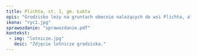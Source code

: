 ```yaml
---
title: Plichta, st. 1, gm. Łukta
opis: "Grodzisko leży na gruntach obecnie należących do wsi Plichta, ale w starszych dokumentach opisywano je w odniesieniu do wsi Grazymy w gminie Gietrzwałd, w powiecie olsztyńskim, która położona jest w linii prostej około 6 km na wschód. Do rejestru zabytków województwa olsztyńskiego zostało natomiast wpisane w 1949 r. jako należące do wsi Grażnice (Grasnitz) w gminie Biesal, w powiecie ostródzkim."
ikona: "ryc1.jpg"
sprawozdanie: "sprawozdanie.pdf"
kontekst:
 - img: "lotnicze.jpg"
   desc: "Zdjęcie lotnicze grodziska."
---
```

